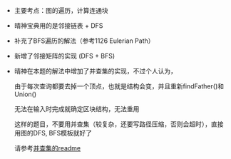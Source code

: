*	主要考点：图的遍历，计算连通块

*	晴神宝典用的是邻接链表 + DFS

*	补充了BFS遍历的解法（参考1126 Eulerian Path）

*	新增了邻接矩阵的实现 (DFS + BFS)

*	晴神在本题的解法中增加了并查集的实现，不过个人认为，

    由于每次查询都要去掉一个顶点，也就是结构会变，并且重新findFather()和Union()
        
    无法在输入时完成就确定区块结构，无法重用
        
    这样的题目，不要用并查集（较复杂，还要写路径压缩，否则会超时），直接用图的DFS, BFS模板就好了

    请参考[并查集的readme](https://github.com/jJayyyyyyy/cs/tree/master/data%20structure/union_find_set)